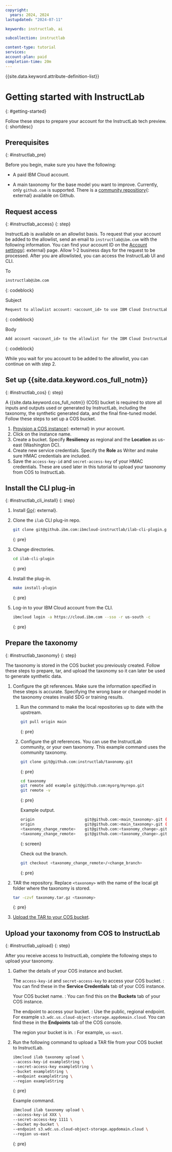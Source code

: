 ```yaml
---
copyright:
  years: 2024, 2024
lastupdated: "2024-07-11"

keywords: instructlab, ai

subcollection: instructlab

content-type: tutorial
services: 
account-plan: paid
completion-time: 20m
---
```


{{site.data.keyword.attribute-definition-list}}


# Getting started with InstructLab
{: #getting-started}

Follow these steps to prepare your account for the InstructLab tech preview.
{: shortdesc}

## Prerequisites
{: #instructlab_pre}

Before you begin, make sure you have the following:

- A paid IBM Cloud account.

- A main taxonomy for the base model you want to improve. Currently, only `github.com` is supported. There is a [community repositiory](https://github.com/instructlab/taxonomy){: external} available on Github. 


## Request access
{: #instructlab_access}
{: step}

InstructLab is available on an allowlist basis. To request that your account be added to the allowlist, send an email to `instructlab@ibm.com` with the following information. You can find your account ID on the [Account settings](https://cloud.ibm.com/account/settings){: external} page. Allow 1-2 business days for the request to be processed. After you are allowlisted, you can access the InstructLab UI and CLI. 


To
```txt
instructlab@ibm.com
```
{: codeblock}

Subject
```txt
Request to allowlist account: <account_id> to use IBM Cloud InstructLab Service.
```
{: codeblock}

Body
```txt
Add account <account_id> to the allowlist for the IBM Cloud InstructLab service.
```
{: codeblock}

While you wait for you account to be added to the allowlist, you can continue on with step 2. 


## Set up {{site.data.keyword.cos_full_notm}}
{: #instructlab_cos}
{: step}

A {{site.data.keyword.cos_full_notm}} (COS) bucket is required to store all inputs and outputs used or generated by InstructLab, including the taxonomy, the synthetic generated data, and the final fine-tuned model. Follow these steps to set up a COS bucket. 

1. [Provision a COS instance](https://cloud.ibm.com/objectstorage/create){: external} in your account. 
1. Click on the instance name.
1. Create a bucket. Specify **Resiliency** as regional and the **Location** as us-east (Washington DC).
1. Create new service credentials. Specify the **Role** as Writer and make sure HMAC credentials are included.
1. Save the `access-key-id` and `secret-access-key` of your HMAC credentials. These are used later in this tutorial to upload your taxonomy from COS to InstructLab.

## Install the CLI plug-in
{: #instructlab_cli_install}
{: step}

1. Install [Go](https://go.dev/doc/install){: external}.

1. Clone the `ilab` CLI plug-in repo.
    ```sh
    git clone git@github.ibm.com:ibmcloud-instructlab/ilab-cli-plugin.git
    ```
    {: pre}

1. Change directories.
    ```sh
    cd ilab-cli-plugin
    ```
    {: pre}

1. Install the plug-in.
    ```sh
    make install-plugin
    ```
    {: pre}

1. Log-in to your IBM Cloud account from the CLI.
    ```sh
    ibmcloud login -a https://cloud.ibm.com --sso -r us-south -c
    ```
    {: pre}


## Prepare the taxonomy
{: #instructlab_taxonomy}
{: step}

The taxonomy is stored in the COS bucket you previously created. Follow these steps to prepare, tar, and upload the taxonomy so it can later be used to generate synthetic data. 

1. Configure the git references. Make sure the information specified in these steps is accurate. Specifying the wrong base or changed model in the taxonomy creates invalid SDG or training results. 

    1. Run the command to make the local repositories up to date with the upstream. 
        ```sh
        git pull origin main
        ```
        {: pre}
    
    2. Configure the git references. You can use the InstructLab community, or your own taxonomy. This example command uses the community taxonomy. 

        ```sh
        git clone git@github.com:instructlab/taxonomy.git
        ```
        {: pre}

        ```sh
        cd taxonomy
        git remote add example git@github.com:myorg/myrepo.git
        git remote -v   
        ```
        {: pre}

        Example output.

        ```sh
        origin	                    git@github.com:<main_taxonomy>.git (fetch)
        origin	                    git@github.com:<main_taxonomy>.git (push)
        <taxonomy_change_remote>	git@github.com:<taxonomy_change>.git (fetch)
        <taxonomy_change_remote>	git@github.com:<taxonomy_change>.git (push)
        ```
        {: screen}

        Check out the branch. 

        ```sh
        git checkout <taxonomy_change_remote>/<change_branch>
        ```
        {: pre}


2. TAR the repository. Replace `<taxonomy>` with the name of the local git folder where the taxonomy is stored. 
    ```sh
    tar -czvf taxonomy.tar.gz <taxonomy>
    ```
    {: pre}

3. [Upload the TAR to your COS bucket](/docs/cloud-object-storage?topic=cloud-object-storage-upload).

## Upload your taxonomy from COS to InstructLab
{: #instructlab_upload}
{: step}

After you receive access to InstructLab, complete the following steps to upload your taxonomy.

1. Gather the details of your COS instance and bucket.

    The `access-key-id` and `secret-access-key` to access your COS bucket.
    :   You can find these in the **Service Credentials** tab of your COS instance.
    
    Your COS bucket name.
    :   You can find this on the **Buckets** tab of your COS instance.

    The endpoint to access your bucket.
    :   Use the public, regional endpoint. For example `s3.wdc.us.cloud-object-storage.appdomain.cloud`. You can find these in the **Endpoints** tab of the COS console.
    
    The region your bucket is in.
    :   For example, `us-east`.


1. Run the following command to upload a TAR file from your COS bucket to InstructLab.
    ```sh
    ibmcloud ilab taxonomy upload \
    --access-key-id exampleString \
    --secret-access-key exampleString \
    --bucket exampleString \
    --endpoint exampleString \
    --region exampleString
    ```
    {: pre}

    Example command.
    ```sh
    ibmcloud ilab taxonomy upload \
    --access-key-id XXX \
    --secret-access-key 1111 \
    --bucket my-bucket \
    --endpoint s3.wdc.us.cloud-object-storage.appdomain.cloud \
    --region us-east
    ```
    {: pre}






